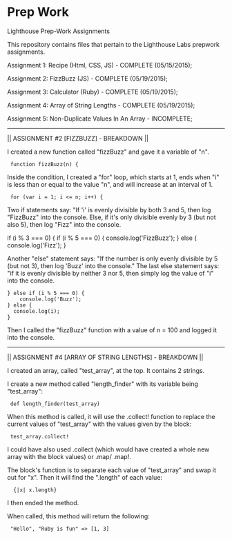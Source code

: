 # Prep Work
Lighthouse Prep-Work Assignments

This repository contains files that pertain to the Lighthouse Labs prepwork assignments.

Assignment 1: Recipe (Html, CSS, JS) - COMPLETE (05/15/2015);

Assignment 2: FizzBuzz (JS) - COMPLETE (05/19/2015);

Assignment 3: Calculator (Ruby) - COMPLETE (05/19/2015);

Assignment 4: Array of String Lengths - COMPLETE (05/19/2015);

Assignment 5: Non-Duplicate Values In An Array - INCOMPLETE;

---

|| ASSIGNMENT #2 [FIZZBUZZ] - BREAKDOWN ||

I created a new function called "fizzBuzz" and gave it a variable of "n".

     function fizzBuzz(n) {

Inside the condition, I created a "for" loop, which starts at 1, ends when "i" is less than or equal to the value "n", and will increase at an interval of 1.

     for (var i = 1; i <= n; i++) {

Two if statements say: "If 'i' is evenly divisible by both 3 and 5, then log "FizzBuzz" into the console. Else, if it's only divisible evenly by 3 (but not also 5), then log "Fizz" into the console.

if (i % 3 === 0) {
      if (i % 5 === 0) {
        console.log('FizzBuzz');
      } else {
        console.log('Fizz');
      }

Another "else" statement says: "If the number is only evenly divisible by 5 (but not 3), then log 'Buzz' into the console." The last else statement says: "if it is evenly divisible by neither 3 nor 5, then simply log the value of "i" into the console.

    } else if (i % 5 === 0) {
        console.log('Buzz');
    } else {
      console.log(i);
    }

Then I called the "fizzBuzz" function with a value of n = 100 and logged it into the console.


---

|| ASSIGNMENT #4 [ARRAY OF STRING LENGTHS] - BREAKDOWN ||

I created an array, called "test_array", at the top. It contains 2 strings.

I create a new method called "length_finder" with its variable being "test_array":

     def length_finder(test_array)

When this method is called, it will use the .collect! function to replace the current values of "test_array" with the values given by the block:

     test_array.collect!

I could have also used .collect (which would have created a whole new array with the block values) or .map/ .map!.

The block's function is to separate each value of "test_array" and swap it out for "x". Then it will find the ".length" of each value:

      {|x| x.length}

I then ended the method.

When called, this method will return the following:

     "Hello", "Ruby is fun" => [1, 3]
